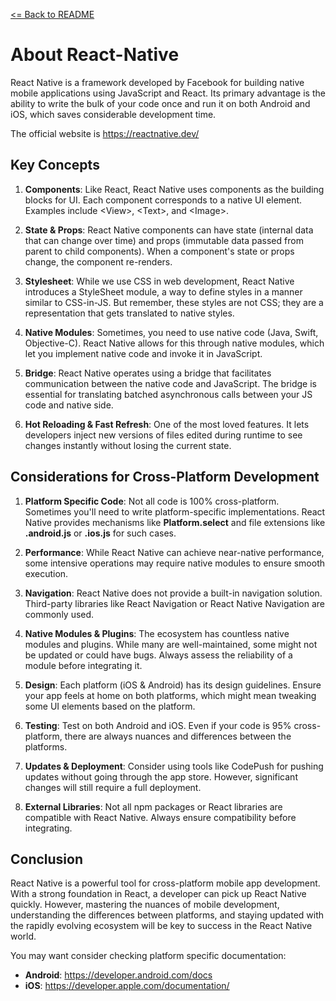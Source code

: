 [<= Back to README](../README.md)
# About React-Native 

React Native is a framework developed by Facebook for building native mobile applications using JavaScript and React. Its primary advantage is the ability to write the bulk of your code once and run it on both Android and iOS, which saves considerable development time.

The official website is https://reactnative.dev/

## Key Concepts

1. **Components**: Like React, React Native uses components as the building blocks for UI. Each component corresponds to a native UI element. Examples include \<View\>, \<Text\>, and \<Image\>.

2. **State & Props**: React Native components can have state (internal data that can change over time) and props (immutable data passed from parent to child components). When a component's state or props change, the component re-renders.

3. **Stylesheet**: While we use CSS in web development, React Native introduces a StyleSheet module, a way to define styles in a manner similar to CSS-in-JS. But remember, these styles are not CSS; they are a representation that gets translated to native styles.

4. **Native Modules**: Sometimes, you need to use native code (Java, Swift, Objective-C). React Native allows for this through native modules, which let you implement native code and invoke it in JavaScript.

5. **Bridge**: React Native operates using a bridge that facilitates communication between the native code and JavaScript. The bridge is essential for translating batched asynchronous calls between your JS code and native side.

6. **Hot Reloading & Fast Refresh**: One of the most loved features. It lets developers inject new versions of files edited during runtime to see changes instantly without losing the current state.

## Considerations for Cross-Platform Development

1. **Platform Specific Code**: Not all code is 100% cross-platform. Sometimes you'll need to write platform-specific implementations. React Native provides mechanisms like **Platform.select** and file extensions like **.android.js** or **.ios.js** for such cases.

2. **Performance**: While React Native can achieve near-native performance, some intensive operations may require native modules to ensure smooth execution.

3. **Navigation**: React Native does not provide a built-in navigation solution. Third-party libraries like React Navigation or React Native Navigation are commonly used.

4. **Native Modules & Plugins**: The ecosystem has countless native modules and plugins. While many are well-maintained, some might not be updated or could have bugs. Always assess the reliability of a module before integrating it.

5. **Design**: Each platform (iOS & Android) has its design guidelines. Ensure your app feels at home on both platforms, which might mean tweaking some UI elements based on the platform.

6. **Testing**: Test on both Android and iOS. Even if your code is 95% cross-platform, there are always nuances and differences between the platforms.

7. **Updates & Deployment**: Consider using tools like CodePush for pushing updates without going through the app store. However, significant changes will still require a full deployment.

8. **External Libraries**: Not all npm packages or React libraries are compatible with React Native. Always ensure compatibility before integrating.

## Conclusion

React Native is a powerful tool for cross-platform mobile app development. With a strong foundation in React, a developer can pick up React Native quickly. However, mastering the nuances of mobile development, understanding the differences between platforms, and staying updated with the rapidly evolving ecosystem will be key to success in the React Native world.

You may want consider checking platform specific documentation:
- **Android**: https://developer.android.com/docs
- **iOS**: https://developer.apple.com/documentation/